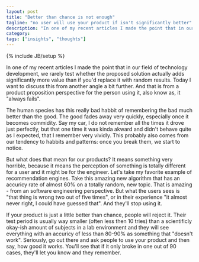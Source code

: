 ```yaml
---
layout: post
title: "Better than chance is not enough"
tagline: "no user will use your product if isn't significantly better"
description: "In one of my recent articles I made the point that in our field of technology development, we rarely test whether the proposed solution actually adds significantly more value than if you'd replace it with random results. Today I want to discuss this from another angle a bit further. And that is from a product proposition perspective for the person using it, also know as, it \"always fails\"."
category: 
tags: ["insights", "thoughts"]
---
```

{% include JB/setup %}

In one of my recent articles I made the point that in our field of technology development, we rarely test whether the proposed solution actually adds significantly more value than if you'd replace it with random results. Today I want to discuss this from another angle a bit further. And that is from a product proposition perspective for the person using it, also know as, it "always fails".

The human species has this really bad habbit of remembering the bad much better than the good. The good fades away very quickly, especially once it becomes commidity. Say my car, I do not remember all the times it drove just perfectly, but that one time it was kinda akward and didn't behave quite as I expected, that I remember very vividly. This probably also comes from our tendency to habbits and patterns: once you break them, we start to notice.

But what does that mean for our products? It means something very horrible, because it means the perception of something is totally different for a user and it might be for the engineer. Let's take my favorite example of recommendation engines. Take this amazing new algorithm that has an accuricy rate of almost 60% on a totally random, new topic. That is amazing - from an software engineering perspective. But what the users sees is "that thing is wrong two out of five times", or in their experience "it almost never right, I could have guessed that". And they'll stop using it.

If your product is just a little better than chance, people will reject it. Their test period is usually way smaller (often less then 10 tries) than a scientificly okay-ish amount of subjects in a lab environment and they will see everything with an accuricy of less than 80-90% as something that "doesn't work". Seriously, go out there and ask people to use your product and then say, how good it works. You'll see that if it only broke in one out of 90 cases, they'll let you know and they remember.